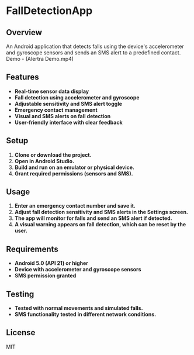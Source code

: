 # FallDetectionApp

## Overview
An Android application that detects falls using the device's accelerometer and gyroscope sensors and sends an SMS alert to a predefined contact.  
Demo - (Alertra Demo.mp4)
## Features
- **Real-time sensor data display**
- **Fall detection using accelerometer and gyroscope**
- **Adjustable sensitivity and SMS alert toggle**
- **Emergency contact management**
- **Visual and SMS alerts on fall detection**
- **User-friendly interface with clear feedback**

## Setup
1. **Clone or download the project.**
2. **Open in Android Studio.**
3. **Build and run on an emulator or physical device.**
4. **Grant required permissions (sensors and SMS).**

## Usage
1. **Enter an emergency contact number and save it.**
2. **Adjust fall detection sensitivity and SMS alerts in the Settings screen.**
3. **The app will monitor for falls and send an SMS alert if detected.**
4. **A visual warning appears on fall detection, which can be reset by the user.**

## Requirements
- **Android 5.0 (API 21) or higher**
- **Device with accelerometer and gyroscope sensors**
- **SMS permission granted**

## Testing
- **Tested with normal movements and simulated falls.**
- **SMS functionality tested in different network conditions.**

## License
MIT
